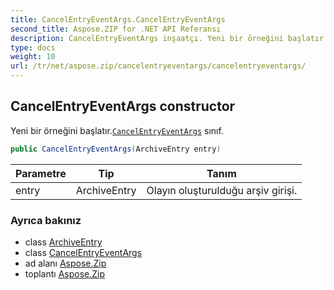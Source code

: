 ```yaml
---
title: CancelEntryEventArgs.CancelEntryEventArgs
second_title: Aspose.ZIP for .NET API Referansı
description: CancelEntryEventArgs inşaatçı. Yeni bir örneğini başlatır.CancelEntryEventArgs sınıf.
type: docs
weight: 10
url: /tr/net/aspose.zip/cancelentryeventargs/cancelentryeventargs/
---
```

## CancelEntryEventArgs constructor

Yeni bir örneğini başlatır.[`CancelEntryEventArgs`](../) sınıf.

```csharp
public CancelEntryEventArgs(ArchiveEntry entry)
```

| Parametre | Tip | Tanım |
| --- | --- | --- |
| entry | ArchiveEntry | Olayın oluşturulduğu arşiv girişi. |

### Ayrıca bakınız

* class [ArchiveEntry](../../archiveentry/)
* class [CancelEntryEventArgs](../)
* ad alanı [Aspose.Zip](../../cancelentryeventargs/)
* toplantı [Aspose.Zip](../../../)


